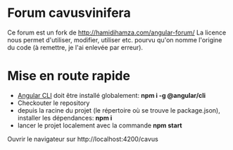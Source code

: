 # Forum cavusvinifera
Ce forum est un fork de http://hamidihamza.com/angular-forum/
La licence nous permet d'utiliser, modifier, utiliser etc. pourvu qu'on nomme l'origine du code (à remettre, je l'ai 
enlevée par erreur).

# Mise en route rapide

- [Angular CLI](https://github.com/angular/angular-cli#installation) doit être installé globalement: __npm i -g 
@angular/cli__ 
- Checkouter le repository
- depuis la racine du projet (le répertoire où se trouve le package.json), installer les dépendances: __npm i__
- lancer le projet localement avec la commande __npm start__

Ouvrir le navigateur sur http://localhost:4200/cavus
